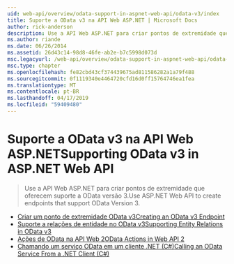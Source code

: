 ```yaml
---
uid: web-api/overview/odata-support-in-aspnet-web-api/odata-v3/index
title: Suporte a OData v3 na API Web ASP.NET | Microsoft Docs
author: rick-anderson
description: Use a API Web ASP.NET para criar pontos de extremidade que oferecem suporte a OData versão 3.
ms.author: riande
ms.date: 06/26/2014
ms.assetid: 26d43c14-98d8-46fe-ab2e-b7c5998d073d
msc.legacyurl: /web-api/overview/odata-support-in-aspnet-web-api/odata-v3
msc.type: chapter
ms.openlocfilehash: fe82cbd43cf374439675ad811586282a1a79f488
ms.sourcegitcommit: 0f1119340e4464720cfd16d0ff15764746ea1fea
ms.translationtype: MT
ms.contentlocale: pt-BR
ms.lasthandoff: 04/17/2019
ms.locfileid: "59409480"
---
```

# <a name="supporting-odata-v3-in-aspnet-web-api"></a><span data-ttu-id="4fee2-103">Suporte a OData v3 na API Web ASP.NET</span><span class="sxs-lookup"><span data-stu-id="4fee2-103">Supporting OData v3 in ASP.NET Web API</span></span>

> <span data-ttu-id="4fee2-104">Use a API Web ASP.NET para criar pontos de extremidade que oferecem suporte a OData versão 3.</span><span class="sxs-lookup"><span data-stu-id="4fee2-104">Use ASP.NET Web API to create endpoints that support OData Version 3.</span></span>


- [<span data-ttu-id="4fee2-105">Criar um ponto de extremidade OData v3</span><span class="sxs-lookup"><span data-stu-id="4fee2-105">Creating an OData v3 Endpoint</span></span>](creating-an-odata-endpoint.md)
- [<span data-ttu-id="4fee2-106">Suporte a relações de entidade no OData v3</span><span class="sxs-lookup"><span data-stu-id="4fee2-106">Supporting Entity Relations in OData v3</span></span>](working-with-entity-relations.md)
- [<span data-ttu-id="4fee2-107">Ações de OData na API Web 2</span><span class="sxs-lookup"><span data-stu-id="4fee2-107">OData Actions in Web API 2</span></span>](odata-actions.md)
- [<span data-ttu-id="4fee2-108">Chamando um serviço OData em um cliente .NET (C#)</span><span class="sxs-lookup"><span data-stu-id="4fee2-108">Calling an OData Service From a .NET Client (C#)</span></span>](calling-an-odata-service-from-a-net-client.md)
